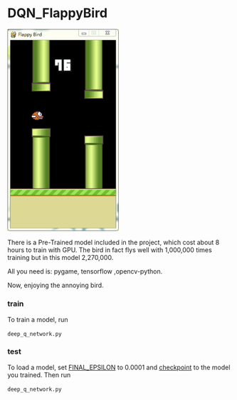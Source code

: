 # DQN_FlappyBird

<img src="flying_bird.gif" width="250">

There is a Pre-Trained model included in the project, which cost about 8 hours to train with GPU. The bird in fact flys well with 1,000,000 times training but in this model 2,270,000.

All you need is: pygame, tensorflow ,opencv-python.

Now, enjoying the annoying bird.
### train
To train a model, run

`deep_q_network.py`

### test
To load a model, set [FINAL_EPSILON](https://github.com/zcoo/DQN_FlappyBird/blob/master/game/deep_q_network.py#L20) to 0.0001 and [checkpoint](https://github.com/zcoo/DQN_FlappyBird/blob/master/game/saved_model/checkpoint#1) to the model you trained. Then run

`deep_q_network.py`
